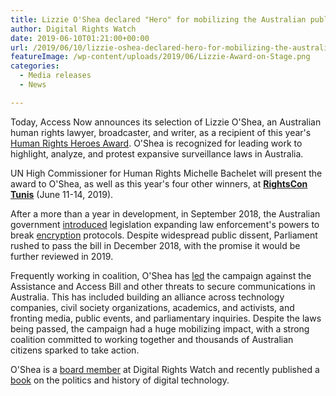 ```yaml
---
title: Lizzie O'Shea declared "Hero" for mobilizing the Australian public against the government's anti-encryption legislation
author: Digital Rights Watch
date: 2019-06-10T01:21:00+00:00
url: /2019/06/10/lizzie-oshea-declared-hero-for-mobilizing-the-australian-public-against-the-governments-anti-encryption-legislation/
featureImage: /wp-content/uploads/2019/06/Lizzie-Award-on-Stage.png
categories:
  - Media releases
  - News

---
```

Today, Access Now announces its selection of Lizzie O'Shea, an Australian human rights lawyer, broadcaster, and writer, as a recipient of this year's <a rel="noreferrer noopener" href="https://www.accessnow.org/heroes-villains-awards/" target="_blank">Human Rights Heroes Award</a>. O'Shea is recognized for leading work to highlight, analyze, and protest expansive surveillance laws in Australia.

UN High Commissioner for Human Rights Michelle Bachelet will present the award to O'Shea, as well as this year's four other winners, at <a href="https://www.rightscon.org/" target="_blank" rel="noreferrer noopener"><strong>RightsCon Tunis</strong></a> (June 11-14, 2019).

After a more than a year in development, in September 2018, the Australian government <a href="https://www.accessnow.org/what-we-think-you-should-know-about-australias-new-encryption-bill/" target="_blank" rel="noreferrer noopener">introduced</a> legislation expanding law enforcement's powers to break <a href="https://www.accessnow.org/Crypto-Australia-Memo" target="_blank" rel="noreferrer noopener">encryption</a> protocols. Despite widespread public dissent, Parliament rushed to pass the bill in December 2018, with the promise it would be further reviewed in 2019.

Frequently working in coalition, O'Shea has <a rel="noreferrer noopener" href="https://www.nytimes.com/2018/09/04/opinion/australia-encryption-surveillance-bill.html" target="_blank">led</a> the campaign against the Assistance and Access Bill and other threats to secure communications in Australia. This has included building an alliance across technology companies, civil society organizations, academics, and activists, and fronting media, public events, and parliamentary inquiries. Despite the laws being passed, the campaign had a huge mobilizing impact, with a strong coalition committed to working together and thousands of Australian citizens sparked to take action.

O'Shea is a <a href="https://digitalrightswatch.org.au/about/our-people/" target="_blank" rel="noreferrer noopener">board member</a> at Digital Rights Watch and recently published a <a href="https://www.versobooks.com/books/2960-future-histories" target="_blank" rel="noreferrer noopener">book</a> on the politics and history of digital technology.
